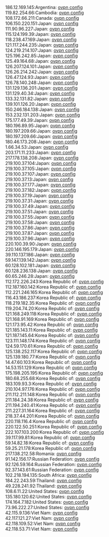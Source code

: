 186.12.169.145:Argentina: [ovpn config](vpn/186_12_169_145.ovpn)  
119.82.254.66:Cambodia: [ovpn config](vpn/119_82_254_66.ovpn)  
108.172.66.211:Canada: [ovpn config](vpn/108_172_66_211.ovpn)  
106.150.220.151:Japan: [ovpn config](vpn/106_150_220_151.ovpn)  
111.90.96.227:Japan: [ovpn config](vpn/111_90_96_227.ovpn)  
115.124.199.39:Japan: [ovpn config](vpn/115_124_199_39.ovpn)  
118.238.47.169:Japan: [ovpn config](vpn/118_238_47_169.ovpn)  
121.117.244.235:Japan: [ovpn config](vpn/121_117_244_235.ovpn)  
124.219.214.107:Japan: [ovpn config](vpn/124_219_214_107.ovpn)  
125.196.242.85:Japan: [ovpn config](vpn/125_196_242_85.ovpn)  
125.49.164.68:Japan: [ovpn config](vpn/125_49_164_68.ovpn)  
126.207.124.101:Japan: [ovpn config](vpn/126_207_124_101.ovpn)  
126.26.214.242:Japan: [ovpn config](vpn/126_26_214_242.ovpn)  
126.47.124.93:Japan: [ovpn config](vpn/126_47_124_93.ovpn)  
126.78.140.248:Japan: [ovpn config](vpn/126_78_140_248.ovpn)  
131.129.136.201:Japan: [ovpn config](vpn/131_129_136_201.ovpn)  
131.129.40.34:Japan: [ovpn config](vpn/131_129_40_34.ovpn)  
133.32.131.82:Japan: [ovpn config](vpn/133_32_131_82.ovpn)  
139.101.126.20:Japan: [ovpn config](vpn/139_101_126_20.ovpn)  
150.246.184.138:Japan: [ovpn config](vpn/150_246_184_138.ovpn)  
153.232.131.203:Japan: [ovpn config](vpn/153_232_131_203.ovpn)  
175.177.49.39:Japan: [ovpn config](vpn/175_177_49_39.ovpn)  
180.196.89.95:Japan: [ovpn config](vpn/180_196_89_95.ovpn)  
180.197.209.66:Japan: [ovpn config](vpn/180_197_209_66.ovpn)  
180.197.209.66:Japan: [ovpn config](vpn/180_197_209_66.ovpn)  
180.46.173.208:Japan: [ovpn config](vpn/180_46_173_208.ovpn)  
1.66.34.53:Japan: [ovpn config](vpn/1_66_34_53.ovpn)  
203.171.11.233:Japan: [ovpn config](vpn/203_171_11_233.ovpn)  
217.178.138.208:Japan: [ovpn config](vpn/217_178_138_208.ovpn)  
219.100.37.104:Japan: [ovpn config](vpn/219_100_37_104.ovpn)  
219.100.37.105:Japan: [ovpn config](vpn/219_100_37_105.ovpn)  
219.100.37.107:Japan: [ovpn config](vpn/219_100_37_107.ovpn)  
219.100.37.13:Japan: [ovpn config](vpn/219_100_37_13.ovpn)  
219.100.37.177:Japan: [ovpn config](vpn/219_100_37_177.ovpn)  
219.100.37.182:Japan: [ovpn config](vpn/219_100_37_182.ovpn)  
219.100.37.19:Japan: [ovpn config](vpn/219_100_37_19.ovpn)  
219.100.37.31:Japan: [ovpn config](vpn/219_100_37_31.ovpn)  
219.100.37.49:Japan: [ovpn config](vpn/219_100_37_49.ovpn)  
219.100.37.51:Japan: [ovpn config](vpn/219_100_37_51.ovpn)  
219.100.37.55:Japan: [ovpn config](vpn/219_100_37_55.ovpn)  
219.100.37.58:Japan: [ovpn config](vpn/219_100_37_58.ovpn)  
219.100.37.86:Japan: [ovpn config](vpn/219_100_37_86.ovpn)  
219.100.37.87:Japan: [ovpn config](vpn/219_100_37_87.ovpn)  
219.100.37.96:Japan: [ovpn config](vpn/219_100_37_96.ovpn)  
220.100.39.90:Japan: [ovpn config](vpn/220_100_39_90.ovpn)  
220.146.195.179:Japan: [ovpn config](vpn/220_146_195_179.ovpn)  
39.110.137.186:Japan: [ovpn config](vpn/39_110_137_186.ovpn)  
59.147.139.142:Japan: [ovpn config](vpn/59_147_139_142.ovpn)  
60.128.102.181:Japan: [ovpn config](vpn/60_128_102_181.ovpn)  
60.128.236.138:Japan: [ovpn config](vpn/60_128_236_138.ovpn)  
60.65.246.28:Japan: [ovpn config](vpn/60_65_246_28.ovpn)  
112.172.226.243:Korea Republic of: [ovpn config](vpn/112_172_226_243.ovpn)  
112.187.160.142:Korea Republic of: [ovpn config](vpn/112_187_160_142.ovpn)  
112.221.246.165:Korea Republic of: [ovpn config](vpn/112_221_246_165.ovpn)  
116.43.186.237:Korea Republic of: [ovpn config](vpn/116_43_186_237.ovpn)  
118.219.182.35:Korea Republic of: [ovpn config](vpn/118_219_182_35.ovpn)  
119.204.74.20:Korea Republic of: [ovpn config](vpn/119_204_74_20.ovpn)  
121.168.249.118:Korea Republic of: [ovpn config](vpn/121_168_249_118.ovpn)  
121.168.91.169:Korea Republic of: [ovpn config](vpn/121_168_91_169.ovpn)  
121.173.95.42:Korea Republic of: [ovpn config](vpn/121_173_95_42.ovpn)  
121.185.143.11:Korea Republic of: [ovpn config](vpn/121_185_143_11.ovpn)  
121.187.145.64:Korea Republic of: [ovpn config](vpn/121_187_145_64.ovpn)  
123.111.148.174:Korea Republic of: [ovpn config](vpn/123_111_148_174.ovpn)  
124.59.170.61:Korea Republic of: [ovpn config](vpn/124_59_170_61.ovpn)  
125.138.252.117:Korea Republic of: [ovpn config](vpn/125_138_252_117.ovpn)  
125.139.180.77:Korea Republic of: [ovpn config](vpn/125_139_180_77.ovpn)  
14.47.60.103:Korea Republic of: [ovpn config](vpn/14_47_60_103.ovpn)  
14.53.151.129:Korea Republic of: [ovpn config](vpn/14_53_151_129.ovpn)  
175.198.205.195:Korea Republic of: [ovpn config](vpn/175_198_205_195.ovpn)  
180.68.255.68:Korea Republic of: [ovpn config](vpn/180_68_255_68.ovpn)  
183.109.93.3:Korea Republic of: [ovpn config](vpn/183_109_93_3.ovpn)  
210.104.97.176:Korea Republic of: [ovpn config](vpn/210_104_97_176.ovpn)  
211.112.211.148:Korea Republic of: [ovpn config](vpn/211_112_211_148.ovpn)  
211.184.24.38:Korea Republic of: [ovpn config](vpn/211_184_24_38.ovpn)  
211.194.240.41:Korea Republic of: [ovpn config](vpn/211_194_240_41.ovpn)  
211.227.31.164:Korea Republic of: [ovpn config](vpn/211_227_31_164.ovpn)  
218.37.44.201:Korea Republic of: [ovpn config](vpn/218_37_44_201.ovpn)  
220.118.116.4:Korea Republic of: [ovpn config](vpn/220_118_116_4.ovpn)  
220.122.50.251:Korea Republic of: [ovpn config](vpn/220_122_50_251.ovpn)  
222.107.103.200:Korea Republic of: [ovpn config](vpn/222_107_103_200.ovpn)  
39.117.99.81:Korea Republic of: [ovpn config](vpn/39_117_99_81.ovpn)  
59.14.82.18:Korea Republic of: [ovpn config](vpn/59_14_82_18.ovpn)  
59.25.21.178:Korea Republic of: [ovpn config](vpn/59_25_21_178.ovpn)  
217.138.212.58:Romania: [ovpn config](vpn/217_138_212_58.ovpn)  
91.142.156.17:Russian Federation: [ovpn config](vpn/91_142_156_17.ovpn)  
92.126.59.164:Russian Federation: [ovpn config](vpn/92_126_59_164.ovpn)  
92.37.143.61:Russian Federation: [ovpn config](vpn/92_37_143_61.ovpn)  
102.218.194.135:South Africa: [ovpn config](vpn/102_218_194_135.ovpn)  
184.22.243.59:Thailand: [ovpn config](vpn/184_22_243_59.ovpn)  
49.228.241.92:Thailand: [ovpn config](vpn/49_228_241_92.ovpn)  
108.6.11.22:United States: [ovpn config](vpn/108_6_11_22.ovpn)  
135.180.120.62:United States: [ovpn config](vpn/135_180_120_62.ovpn)  
174.164.7.182:United States: [ovpn config](vpn/174_164_7_182.ovpn)  
73.96.222.27:United States: [ovpn config](vpn/73_96_222_27.ovpn)  
42.115.9.136:Viet Nam: [ovpn config](vpn/42_115_9_136.ovpn)  
42.117.121.27:Viet Nam: [ovpn config](vpn/42_117_121_27.ovpn)  
42.118.109.52:Viet Nam: [ovpn config](vpn/42_118_109_52.ovpn)  
42.118.53.71:Viet Nam: [ovpn config](vpn/42_118_53_71.ovpn)  
